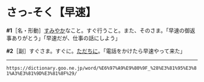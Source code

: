 # さっ‐そく【早速】

**\#1**［名・形動］[すみやか](すみやか（速やか）)なこと。すぐ行うこと。また、そのさま。「早速の御返事ありがとう」「早速だが、仕事の話にしよう」

**\#2**［副］すぐさま。すぐに。[ただちに](ただちに（直ちに）)。「電話をかけたら早速やって来た」

---
`https://dictionary.goo.ne.jp/word/%E6%97%A9%E9%80%9F_%28%E3%81%95%E3%81%A3%E3%81%9D%E3%81%8F%29/`